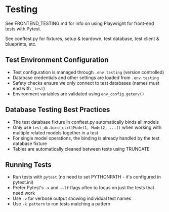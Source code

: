 # Testing

See FRONTEND_TESTING.md for info on using Playwright for front-end tests with Pytest.

See conftest.py for fixtures, setup & teardown, test database, test client & blueprints, etc.

## Test Environment Configuration

- Test configuration is managed through `.env.testing` (version controlled)
- Database credentials and other settings are loaded from `.env.testing`
- Safety checks ensure we only connect to test databases (names must end with `_test`)
- Environment variables are validated using `env_config.getenv()`

## Database Testing Best Practices

- The test database fixture in conftest.py automatically binds all models
- Only use `test_db.bind_ctx([Model1, Model2, ...])` when working with multiple related models together in a test
- For single model operations, the binding is already handled by the test database fixture
- Tables are automatically cleaned between tests using TRUNCATE

## Running Tests

- Run tests with `pytest` (no need to set PYTHONPATH - it's configured in pytest.ini)
- Prefer Pytest's `-x` and `--lf` flags often to focus on just the tests that need work
- Use `-v` for verbose output showing individual test names
- Use `-k pattern` to run tests matching a pattern
